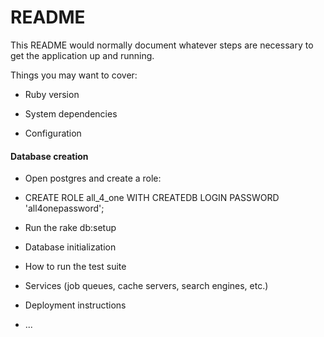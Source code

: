 # README

This README would normally document whatever steps are necessary to get the
application up and running.

Things you may want to cover:

* Ruby version

* System dependencies

* Configuration

#### Database creation
* Open postgres and create a role:
 * CREATE ROLE all_4_one WITH CREATEDB LOGIN PASSWORD 'all4onepassword';
* Run the rake db:setup

* Database initialization

* How to run the test suite

* Services (job queues, cache servers, search engines, etc.)

* Deployment instructions

* ...
